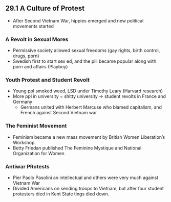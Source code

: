 ## 29.1 A Culture of Protest
-  After Second Vietnam War, hippies emerged and new political movements started
### A Revolt in Sexual Mores
- Permissive society allowed sexual freedoms (gay rights, birth control, drugs, porn)
- Swedish first to start sex ed, and the pill became popular along with porn and affairs (Playboy)
### Youth Protest and Student Revolt
- Young ppl smoked weed, LSD under Timothy Leary (Harvard research) 
- More ppl in university = shitty university -> student revolts in France and Germany
    - Germans united with Herbert Marcuse who blamed capitalism, and French against Second Vietnam war
### The Feminist Movement
- Feminism became a new mass movement by British Women Liberation’s Workshop
- Betty Friedan published The Feminine Mystique and National Organization for Women
### Antiwar PRotests
- Pier Paolo Pasolini an intellectual and others were very much against Vietnam War
- Divided Americans on sending troops to Vietnam, but after four student protesters died in Kent State tings died down.
